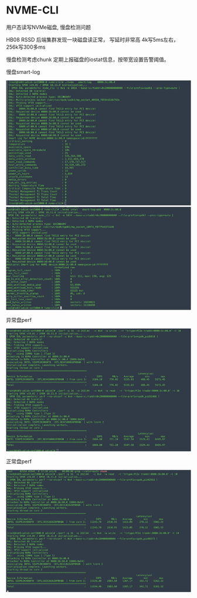 # NVME-CLI

用户态读写NVMe磁盘, 慢盘检测问题

HB08 RSSD 后端集群发现一块磁盘读正常， 写延时非常高 4k写5ms左右， 256k写300多ms

慢盘检测考虑chunk 定期上报磁盘的iostat信息，按带宽设置告警阈值。

慢盘smart-log

![image](image/slow_ssd_smatr_log1.png)
![image](image/slow_ssd_smatr_log2.png)

异常盘perf

![image](image/bad_ssd_perf.png)

正常盘perf

![image](image/normal_ssd_perf.png)
